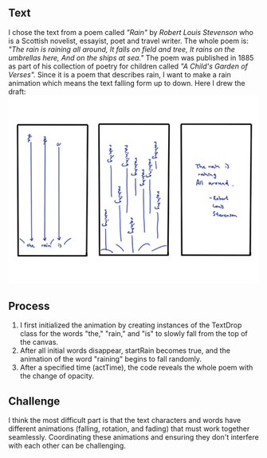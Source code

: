 ## Text
I chose the text from a poem called *"Rain"* by *Robert Louis Stevenson* who is a Scottish novelist, essayist, poet and travel writer. The whole poem is:
*"The rain is raining all around,*
*It falls on field and tree,*
*It rains on the umbrellas here,*
*And on the ships at sea."*
The poem was published in 1885 as part of his collection of poetry for children called *"A Child's Garden of Verses".*
Since it is a poem that describes rain, I want to make a rain animation which means the text falling form up to down. Here I drew the draft:
![Sketch](./Sketch.jpeg)

## Process
1. I first initialized the animation by creating instances of the TextDrop class for the words "the," "rain," and "is" to slowly fall from the top of the canvas.
2. After all initial words disappear, startRain becomes true, and the animation of the word "raining" begins to fall randomly. 
3. After a specified time (actTime), the code reveals the whole poem with the change of opacity.

## Challenge
I think the most difficult part is that the text characters and words have different animations (falling, rotation, and fading) that must work together seamlessly. Coordinating these animations and ensuring they don't interfere with each other can be challenging. 